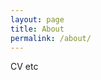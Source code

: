 ```yaml
---
layout: page
title: About
permalink: /about/
---
```


CV etc

[jekyll-organization]: https://github.com/jekyll
